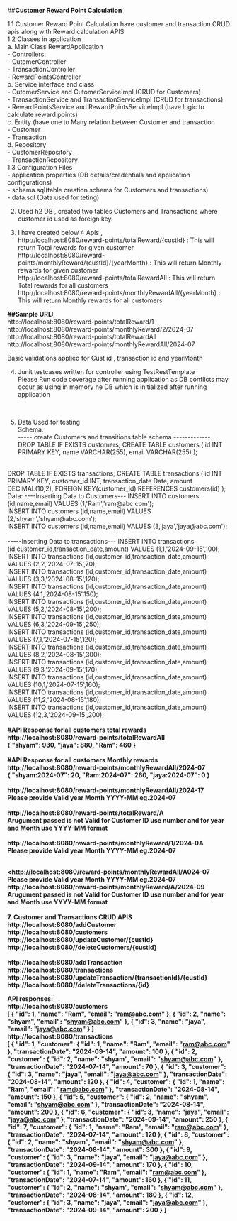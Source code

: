 ##<b>Customer Reward Point Calculation</b>

1.1 Customer Reward Point Calculation have customer and transaction CRUD apis along with Reward calculation APIS</br>
1.2 Classes in application</br>
   a. Main Class RewardApplication<br>
    - Controllers: <br>
      - CutomerController<br>
      - TransactionController<br>
      - RewardPointsController<br> 
   b. Service interface and class    
      - CutomerService and CutomerServiceImpl (CRUD for Customers)<br>
      - TransactionService and TransactionServiceImpl (CRUD for transactions)<br>
      - RewardPointsService and RewardPointsServiceImpl (have logic to calculate reward points)<br>
   c. Entity (have one to Many relation between Customer and transaction<br>
      - Customer<br>
      - Transaction  
   d. Repository<br> 
      - CustomerRepository<br>
      - TransactionRepository<br>
1.3 Configuration Files</br>
    - application.properties (DB details/credentials and application configurations)</br>
    - schema.sql(table creation schema for Customers and transactions)</br>
    - data.sql (Data used for teting)</br>
	
2. Used h2 DB , created two tables Customers and  Transactions where customer id used as foreign key. </br> 

3. I have created below 4 Apis ,</br>
http://localhost:8080/reward-points/totalReward/{custId} : This will return Total rewards for given customer</br>
http://localhost:8080/reward-points/monthlyReward/{custId}/{yearMonth} : This will return Monthly rewards for given customer</br>
http://localhost:8080/reward-points/totalRewardAll : This will return Total rewards for all customers</br>
http://localhost:8080/reward-points/monthlyRewardAll/{yearMonth} : This will return Monthly rewards for all customers</br>

<b>##Sample URL:</b></br>
http://localhost:8080/reward-points/totalReward/1</br>
http://localhost:8080/reward-points/monthlyReward/2/2024-07</br>
http://localhost:8080/reward-points/totalRewardAll</br>
http://localhost:8080/reward-points/monthlyRewardAll/2024-07</br>

Basic validations applied for Cust id , transaction id and yearMonth</br>

4. Junit testcases written for controller using TestRestTemplate</br>
Please Run code coverage after running application as DB conflicts may occur as using in memory he DB which is initialized after running application
<br>

5. Data Used for testing</br>
Schema:</br>
----- create Customers and transitions table schema -------------</br>
DROP TABLE IF EXISTS customers;
CREATE TABLE customers (
	id INT PRIMARY KEY,
    name VARCHAR(255),
    email VARCHAR(255)
);
</br>
DROP TABLE IF EXISTS transactions;
CREATE TABLE transactions (
	id INT PRIMARY KEY,
	customer_id INT,
    transaction_date Date,
    amount DECIMAL(10,2),
    FOREIGN KEY(customer_id) REFERENCES customers(id)  
);
<br>Data:
----Inserting Data to Customers---
INSERT INTO customers (id,name,email) VALUES (1,'Ram','ram@abc.com');<br>
INSERT INTO customers (id,name,email) VALUES (2,'shyam','shyam@abc.com');<br>
INSERT INTO customers (id,name,email) VALUES (3,'jaya','jaya@abc.com');<br>
</br>
-----Inserting Data to transactions---
INSERT INTO transactions (id,customer_id,transaction_date,amount) VALUES (1,1,'2024-09-15',100);<br>
INSERT INTO transactions (id,customer_id,transaction_date,amount) VALUES (2,2,'2024-07-15',70);<br>
INSERT INTO transactions (id,customer_id,transaction_date,amount) VALUES (3,3,'2024-08-15',120);<br>
INSERT INTO transactions (id,customer_id,transaction_date,amount) VALUES (4,1,'2024-08-15',150);<br>
INSERT INTO transactions (id,customer_id,transaction_date,amount) VALUES (5,2,'2024-08-15',200);<br>
INSERT INTO transactions (id,customer_id,transaction_date,amount) VALUES (6,3,'2024-09-15',250);<br>
INSERT INTO transactions (id,customer_id,transaction_date,amount) VALUES (7,1,'2024-07-15',120);<br>
INSERT INTO transactions (id,customer_id,transaction_date,amount) VALUES (8,2,'2024-08-15',300);<br>
INSERT INTO transactions (id,customer_id,transaction_date,amount) VALUES (9,3,'2024-09-15',170);<br>
INSERT INTO transactions (id,customer_id,transaction_date,amount) VALUES (10,1,'2024-07-15',160);<br>
INSERT INTO transactions (id,customer_id,transaction_date,amount) VALUES (11,2,'2024-08-15',180);<br>
INSERT INTO transactions (id,customer_id,transaction_date,amount) VALUES (12,3,'2024-09-15',200);<br>
</br>
<b>#API Response for all customers total rewards<b><br>
<b>http://localhost:8080/reward-points/totalRewardAll</b><br>
{
  "shyam": 930,
  "jaya": 880,
  "Ram": 460
}
<br></br>
<b>#API Response for all customers Monthly rewards<b><br>
<b>http://localhost:8080/reward-points/monthlyRewardAll/2024-07</b><br>
{
  "shyam:2024-07": 20,
  "Ram:2024-07": 260,
  "jaya:2024-07": 0
}
<br><br>
<b>http://localhost:8080/reward-points/monthlyRewardAll/2024-17</b><br>
Please provide Valid year Month YYYY-MM eg.2024-07
<br><br>
<b>http://localhost:8080/reward-points/totalReward/A</b><br>
Arugument passed is not Valid for Customer ID use number and for year and Month use YYYY-MM format
<br><br>
<b>http://localhost:8080/reward-points/monthlyReward/1/2024-0A</b><br>
Please provide Valid year Month YYYY-MM eg.2024-07
<br><br>

<b><http://localhost:8080/reward-points/monthlyRewardAll/A024-07</b><br>
Please provide Valid year Month YYYY-MM eg.2024-07
<br>
<b>http://localhost:8080/reward-points/monthlyReward/A/2024-09</b><br>
Arugument passed is not Valid for Customer ID use number and for year and Month use YYYY-MM format
<br>
<br>
7. <b>Customer and Transactions CRUD APIS<b> <br>
http://localhost:8080/addCustomer<br>
http://localhost:8080/customers<br>
http://localhost:8080/updateCustomer/{custId}<br>
http://localhost:8080//deleteCustomers/{custId}
<br><br>
http://localhost:8080/addTransaction<br>
http://localhost:8080/transactions<br>
http://localhost:8080/updateTransaction/{transactionId}/{custId}<br>
http://localhost:8080//deleteTransactions/{id}<br>

API responses:<br>
<b>http://localhost:8080/customers<b><br>
[
  {
    "id": 1,
    "name": "Ram",
    "email": "ram@abc.com"
  },
  {
    "id": 2,
    "name": "shyam",
    "email": "shyam@abc.com"
  },
  {
    "id": 3,
    "name": "jaya",
    "email": "jaya@abc.com"
  }
]<br>
<b>http://localhost:8080/transactions<b><br>
[
  {
    "id": 1,
    "customer": {
      "id": 1,
      "name": "Ram",
      "email": "ram@abc.com"
    },
    "transactionDate": "2024-09-14",
    "amount": 100
  },
  {
    "id": 2,
    "customer": {
      "id": 2,
      "name": "shyam",
      "email": "shyam@abc.com"
    },
    "transactionDate": "2024-07-14",
    "amount": 70
  },
  {
    "id": 3,
    "customer": {
      "id": 3,
      "name": "jaya",
      "email": "jaya@abc.com"
    },
    "transactionDate": "2024-08-14",
    "amount": 120
  },
  {
    "id": 4,
    "customer": {
      "id": 1,
      "name": "Ram",
      "email": "ram@abc.com"
    },
    "transactionDate": "2024-08-14",
    "amount": 150
  },
  {
    "id": 5,
    "customer": {
      "id": 2,
      "name": "shyam",
      "email": "shyam@abc.com"
    },
    "transactionDate": "2024-08-14",
    "amount": 200
  },
  {
    "id": 6,
    "customer": {
      "id": 3,
      "name": "jaya",
      "email": "jaya@abc.com"
    },
    "transactionDate": "2024-09-14",
    "amount": 250
  },
  {
    "id": 7,
    "customer": {
      "id": 1,
      "name": "Ram",
      "email": "ram@abc.com"
    },
    "transactionDate": "2024-07-14",
    "amount": 120
  },
  {
    "id": 8,
    "customer": {
      "id": 2,
      "name": "shyam",
      "email": "shyam@abc.com"
    },
    "transactionDate": "2024-08-14",
    "amount": 300
  },
  {
    "id": 9,
    "customer": {
      "id": 3,
      "name": "jaya",
      "email": "jaya@abc.com"
    },
    "transactionDate": "2024-09-14",
    "amount": 170
  },
  {
    "id": 10,
    "customer": {
      "id": 1,
      "name": "Ram",
      "email": "ram@abc.com"
    },
    "transactionDate": "2024-07-14",
    "amount": 160
  },
  {
    "id": 11,
    "customer": {
      "id": 2,
      "name": "shyam",
      "email": "shyam@abc.com"
    },
    "transactionDate": "2024-08-14",
    "amount": 180
  },
  {
    "id": 12,
    "customer": {
      "id": 3,
      "name": "jaya",
      "email": "jaya@abc.com"
    },
    "transactionDate": "2024-09-14",
    "amount": 200
  }
]


